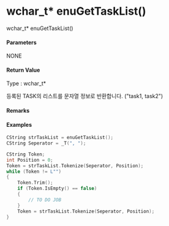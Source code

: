 # wchar\_t\* enuGetTaskList\(\)

wchar\_t\* enuGetTaskList\(\)

#### Parameters

NONE

#### Return Value

Type : wchar\_t\*

등록된 TASK의 리스트를 문자열 정보로 반환합니다. \("task1, task2"\)

#### Remarks

#### Examples

```cpp
CString strTaskList = enuGetTaskList();
CString Seperator = _T(", ");

CString Token;
int Position = 0;
Token = strTaskList.Tokenize(Seperator, Position);
while (Token != L"")
{
	Token.Trim();
	if (Token.IsEmpty() == false)
	{
		// TO DO JOB
	}
	Token = strTaskList.Tokenize(Seperator, Position);
}
```



